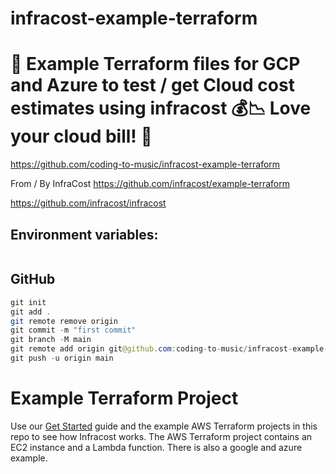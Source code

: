 # infracost-example-terraform

# 🚀 Example Terraform files for GCP and Azure to test / get Cloud cost estimates using infracost 💰📉 Love your cloud bill! 🚀

https://github.com/coding-to-music/infracost-example-terraform

From / By InfraCost https://github.com/infracost/example-terraform

https://github.com/infracost/infracost

## Environment variables:

```java

```

## GitHub

```java
git init
git add .
git remote remove origin
git commit -m "first commit"
git branch -M main
git remote add origin git@github.com:coding-to-music/infracost-example-terraform.git
git push -u origin main
```

# Example Terraform Project

Use our [Get Started](https://www.infracost.io/docs) guide and the example AWS Terraform projects in this repo to see how Infracost works. The AWS Terraform project contains an EC2 instance and a Lambda function.
There is also a google and azure example.
